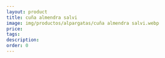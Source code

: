 ```yaml
---
layout: product
title: cuña almendra salvi
image: img/productos/alpargatas/cuña almendra salvi.webp
price: 
tags: 
description: 
order: 0
---
```

